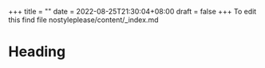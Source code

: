 +++
title =  ""
date = 2022-08-25T21:30:04+08:00
draft = false
+++
To edit this find file nostyleplease/content/_index.md

# Heading
